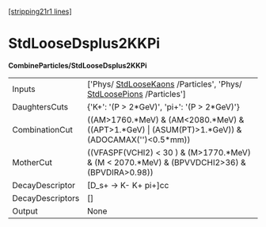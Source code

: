 [[stripping21r1 lines]](./stripping21r1-index)

# StdLooseDsplus2KKPi

**CombineParticles/StdLooseDsplus2KKPi**

|                  |                                                                                                                                          |
|------------------|------------------------------------------------------------------------------------------------------------------------------------------|
| Inputs           | ['Phys/ [StdLooseKaons](./stripping21r1-stdloosekaons) /Particles', 'Phys/ [StdLoosePions](./stripping21r1-stdloosepions) /Particles'] |
| DaughtersCuts    | {'K+': '(P \> 2\*GeV)', 'pi+': '(P \> 2\*GeV)'}                                                                                          |
| CombinationCut   | ((AM\>1760.\*MeV) & (AM\<2080.\*MeV) & ((APT\>1.\*GeV) \| (ASUM(PT)\>1.\*GeV)) & (ADOCAMAX('')\<0.5\*mm))                                |
| MotherCut        | ((VFASPF(VCHI2) \< 30 ) & (M\>1770.\*MeV) & (M \< 2070.\*MeV) & (BPVVDCHI2\>36) & (BPVDIRA\>0.98))                                       |
| DecayDescriptor  | [D_s+ -\> K- K+ pi+]cc                                                                                                                 |
| DecayDescriptors | []                                                                                                                                     |
| Output           | None                                                                                                                                     |
